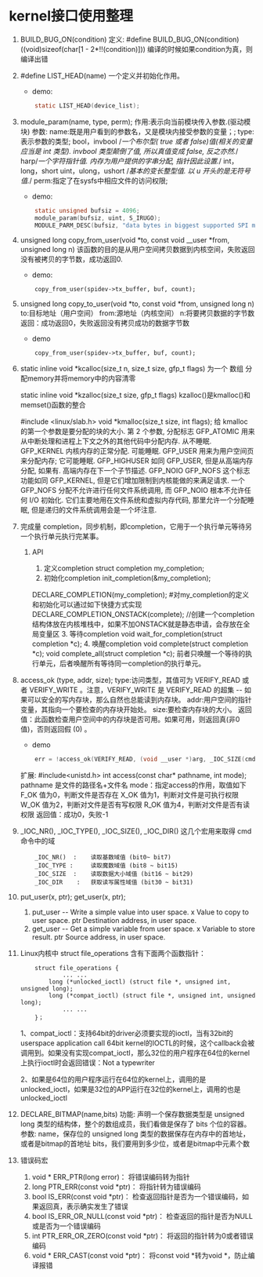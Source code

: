 # kernel接口使用整理

1. BUILD_BUG_ON(condition)
    定义: #define BUILD_BUG_ON(condition) ((void)sizeof(char[1 - 2*!!(condition)]))
    编译的时候如果condition为真，则编译出错

2. #define LIST_HEAD(name)
    一个定义并初始化作用。
    * demo:
    ```C
        static LIST_HEAD(device_list);
    ```

3. module_param(name, type, perm);
    作用:表示向当前模块传入参数.(驱动模块)
    参数:
        name:既是用户看到的参数名，又是模块内接受参数的变量；;
        type:表示参数的类型;
            bool，invbool /*一个布尔型( true 或者 false)值(相关的变量应当是 int 类型). invbool 类型颠倒了值, 所以真值变成 false, 反之亦然.*/
            harp/*一个字符指针值. 内存为用户提供的字串分配, 指针因此设置.*/
            int，long，short
            uint，ulong，ushort /*基本的变长整型值. 以 u 开头的是无符号值.*/
        perm:指定了在sysfs中相应文件的访问权限;
    * demo:
    ```C
        static unsigned bufsiz = 4096;
        module_param(bufsiz, uint, S_IRUGO);
        MODULE_PARM_DESC(bufsiz, "data bytes in biggest supported SPI message");
    ```

4. unsigned long copy_from_user(void *to, const void __user *from, unsigned long n)
    该函数的目的是从用户空间拷贝数据到内核空间，失败返回没有被拷贝的字节数，成功返回0.
    * demo:
    ```
        copy_from_user(spidev->tx_buffer, buf, count);
    ```

5. unsigned long copy_to_user(void *to, const void *from, unsigned long n)
    to:目标地址（用户空间）
    from:源地址（内核空间）
    n:将要拷贝数据的字节数
    返回：成功返回0，失败返回没有拷贝成功的数据字节数
    * demo
    ```
        copy_from_user(spidev->tx_buffer, buf, count);
    ```

6.  static inline void *kcalloc(size_t n, size_t size, gfp_t flags)
        为一个 数组 分配memory并将memory中的内容清零

    static inline void *kzalloc(size_t size, gfp_t flags)
        kzalloc()是kmalloc()和memset()函数的整合

    #include <linux/slab.h> void *kmalloc(size_t size, int flags);
    给 kmalloc 的第一个参数是要分配的块的大小. 第 2 个参数, 分配标志
        GFP_ATOMIC  用来从中断处理和进程上下文之外的其他代码中分配内存. 从不睡眠.
        GFP_KERNEL  内核内存的正常分配. 可能睡眠.
        GFP_USER    用来为用户空间页来分配内存; 它可能睡眠.
        GFP_HIGHUSER    如同 GFP_USER, 但是从高端内存分配, 如果有. 高端内存在下一个子节描述.
        GFP_NOIO
        GFP_NOFS    这个标志功能如同 GFP_KERNEL, 但是它们增加限制到内核能做的来满足请求. 一个 GFP_NOFS 分配不允许进行任何文件系统调用, 而 GFP_NOIO 根本不允许任何 I/O 初始化. 它们主要地用在文件系统和虚拟内存代码, 那里允许一个分配睡眠, 但是递归的文件系统调用会是一个坏注意.

7. 完成量 completion，同步机制，即completion，它用于一个执行单元等待另一个执行单元执行完某事。
    1. API
        1. 定义completion
          struct completion my_completion;
        2. 初始化completion
          init_completion(&my_completion);
          
          DECLARE_COMPLETION(my_completion);   #对my_completion的定义和初始化可以通过如下快捷方式实现
          DECLARE_COMPLETION_ONSTACK(complete);  //创建一个completion结构体放在内核堆栈中，如果不加ONSTACK就是静态申请，会存放在全局变量区
        3. 等待completion
          void wait_for_completion(struct completion *c);
        4. 唤醒completion
          void complete(struct completion *c);
          void complete_all(struct completion *c);
         前者只唤醒一个等待的执行单元，后者唤醒所有等待同一completion的执行单元。

8. access_ok (type, addr, size);
    type:访问类型，其值可为 VERIFY_READ 或者 VERIFY_WRITE 。注意，VERIFY_WRITE 是 VERIFY_READ 的超集 -- 如果可以安全的写内存块，那么自然也总能读到内存块。
    addr:用户空间的指针变量，其指向一个要检查的内存块开始处。
    size:要检查内存块的大小。
    返回值：此函数检查用户空间中的内存块是否可用。如果可用，则返回真(非0值)，否则返回假 (0) 。
    * demo
    ```C
        err = !access_ok(VERIFY_READ, (void __user *)arg, _IOC_SIZE(cmd));
    ```

    扩展:
        #include<unistd.h>
        int access(const char* pathname, int mode);
            pathname 是文件的路径名+文件名
            mode：指定access的作用，取值如下
                F_OK 值为0，判断文件是否存在
                X_OK 值为1，判断对文件是可执行权限
                W_OK 值为2，判断对文件是否有写权限
                R_OK 值为4，判断对文件是否有读权限
            返回值：成功0，失败-1


9. _IOC_NR(), _IOC_TYPE(), _IOC_SIZE(), _IOC_DIR()  这几个宏用来取得 cmd 命令中的域
    ```
        _IOC_NR()  :    读取基数域值 (bit0~ bit7)
        _IOC_TYPE :     读取魔数域值 (bit8 ~ bit15)
        _IOC_SIZE  :    读取数据大小域值 (bit16 ~ bit29)
        _IOC_DIR    :   获取读写属性域值 (bit30 ~ bit31)
    ```

10. put_user(x, ptr);  get_user(x, ptr);
    1. put_user --    Write a simple value into user space.
        x   Value to copy to user space.
        ptr Destination address, in user space.
    2. get_user --    Get a simple variable from user space.
        x   Variable to store result.
        ptr Source address, in user space.

11. Linux内核中 struct file_operations 含有下面两个函数指针：
    ```
        struct file_operations {
                ... ...
            long (*unlocked_ioctl) (struct file *, unsigned int, unsigned long);
            long (*compat_ioctl) (struct file *, unsigned int, unsigned long);
                ... ...
        }；
    ```
    1、compat_ioctl：支持64bit的driver必须要实现的ioctl，当有32bit的userspace application call 64bit kernel的IOCTL的时候，这个callback会被调用到。如果没有实现compat_ioctl，那么32位的用户程序在64位的kernel上执行ioctl时会返回错误：Not a typewriter

    2、如果是64位的用户程序运行在64位的kernel上，调用的是unlocked_ioctl，如果是32位的APP运行在32位的kernel上，调用的也是unlocked_ioctl

12. DECLARE_BITMAP(name,bits)
    功能: 声明一个保存数据类型是 unsigned long 类型的结构体，整个的数组成员，我们看做是保存了 bits 个位的容器。
    参数: 
        name，保存位的 unsigned long 类型的数据保存在内存中的首地址，或者是bitmap的首地址
        bits，我们要用到多少位，或者是bitmap中元素个数

13. 错误码宏
    1. void * ERR_PTR(long error)：     将错误编码转为指针
    2. long PTR_ERR(const void *ptr)：  将指针转为错误编码
    3. bool IS_ERR(const void *ptr)：   检查返回指针是否为一个错误编码，如果返回真，表示确实发生了错误
    4. bool IS_ERR_OR_NULL(const void *ptr)：   检查返回的指针是否为NULL或是否为一个错误编码
    5. int PTR_ERR_OR_ZERO(const void *ptr)：   将返回的指针转为0或者错误编码
    6. void * ERR_CAST(const void *ptr)：       将const void *转为void *，防止编译报错

